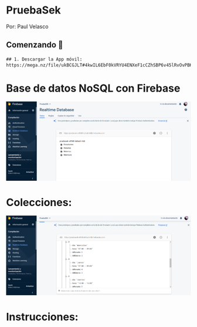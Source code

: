 # PruebaSek
Por: Paul Velasco

## Comenzando 🚀
```
## 1. Descargar la App móvil:
https://mega.nz/file/ukBCGJLT#4kwIL6EbF0kVRYU4ENXeF1cCZhSBP6v45lRvOvPBKd0
```
# Base de datos NoSQL con Firebase
![bdd](https://github.com/pooljpv84/PruebaSek/blob/master/instrucciones/1.PNG)

# Colecciones:
![bdd](https://github.com/pooljpv84/PruebaSek/blob/master/instrucciones/2.PNG)

# Instrucciones:


